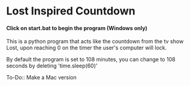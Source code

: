 # Lost Inspired Countdown

#### Click on start.bat to begin the program (Windows only)

This is a python program that acts like the countdown from the tv show Lost, upon reaching 0 on the timer the user's computer will lock.

By default the program is set to 108 minutes, you can change to 108 seconds by deleting 'time.sleep(60)'


To-Do::
Make a Mac version
